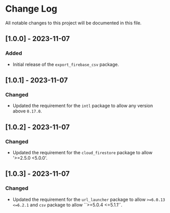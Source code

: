 # Change Log

All notable changes to this project will be documented in this file.

## [1.0.0] - 2023-11-07

### Added

- Initial release of the `export_firebase_csv` package.

## [1.0.1] - 2023-11-07

### Changed

- Updated the requirement for the `intl` package to allow any version above `0.17.0`.

## [1.0.2] - 2023-11-07

### Changed

- Updated the requirement for the `cloud_firestore` package to allow '>=2.5.0 <5.0.0'.

## [1.0.3] - 2023-11-07

### Changed

- Updated the requirement for the `url_launcher` package to allow `>=6.0.13 <=6.2.1` and `csv` package to allow ``>=5.0.4 <=5.1.1'`.